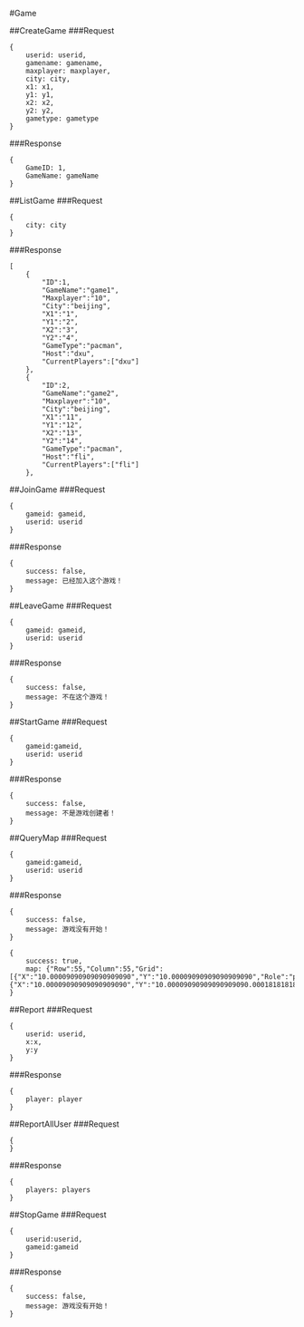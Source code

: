 #Game

##CreateGame
###Request

```
{
	userid: userid,
	gamename: gamename,
	maxplayer: maxplayer,
	city: city,
	x1: x1,
	y1: y1,
	x2: x2,
	y2: y2,
	gametype: gametype
}
```
###Response

```
{
	GameID: 1,
	GameName: gameName
}
```

##ListGame
###Request
```
{
	city: city
}
```
###Response
```
[
	{
		"ID":1,
		"GameName":"game1",
		"Maxplayer":"10",
		"City":"beijing",
		"X1":"1",
		"Y1":"2",
		"X2":"3",
		"Y2":"4",
		"GameType":"pacman",
		"Host":"dxu",
		"CurrentPlayers":["dxu"]
	},
	{
		"ID":2,
		"GameName":"game2",
		"Maxplayer":"10",
		"City":"beijing",
		"X1":"11",
		"Y1":"12",
		"X2":"13",
		"Y2":"14",
		"GameType":"pacman",
		"Host":"fli",
		"CurrentPlayers":["fli"]
	},
```

##JoinGame
###Request
```
{
	gameid: gameid,
	userid: userid
}
```
###Response
```
{
	success: false,
	message: 已经加入这个游戏！
}
```

##LeaveGame
###Request
```
{
	gameid: gameid,
	userid: userid
}
```
###Response
```
{
	success: false,
	message: 不在这个游戏！
}
```

##StartGame
###Request
```
{
    gameid:gameid,
	userid: userid
}
```
###Response
```
{
	success: false,
	message: 不是游戏创建者！
}
```

##QueryMap
###Request
```
{
    gameid:gameid,
	userid: userid
}
```
###Response
```
{
	success: false,
	message: 游戏没有开始！
}
```
```
{
	success: true,
	map: {"Row":55,"Column":55,"Grid":[{"X":"10.00009090909090909090","Y":"10.00009090909090909090","Role":"player"},{"X":"10.00009090909090909090","Y":"10.00009090909090909090.0001818181818181818","Role":"bean"},...
}

```

##Report
###Request
```
{
	userid: userid,
    x:x,
    y:y
}
```
###Response
```
{
	player: player
}

```


##ReportAllUser
###Request
```
{
}
```
###Response
```
{
	players: players
}

```

##StopGame
###Request
```
{
    userid:userid,
    gameid:gameid
}
```
###Response
```
{
	success: false,
	message: 游戏没有开始！
}

```